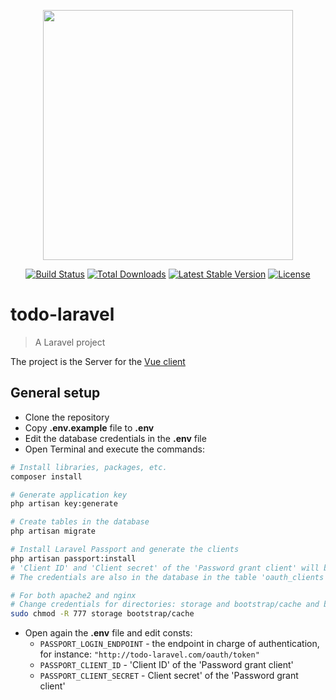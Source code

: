 <p align="center"><a href="https://laravel.com" target="_blank"><img src="https://raw.githubusercontent.com/laravel/art/master/logo-lockup/5%20SVG/2%20CMYK/1%20Full%20Color/laravel-logolockup-cmyk-red.svg" width="400"></a></p>

<p align="center">
<a href="https://travis-ci.org/laravel/framework"><img src="https://travis-ci.org/laravel/framework.svg" alt="Build Status"></a>
<a href="https://packagist.org/packages/laravel/framework"><img src="https://img.shields.io/packagist/dt/laravel/framework" alt="Total Downloads"></a>
<a href="https://packagist.org/packages/laravel/framework"><img src="https://img.shields.io/packagist/v/laravel/framework" alt="Latest Stable Version"></a>
<a href="https://packagist.org/packages/laravel/framework"><img src="https://img.shields.io/packagist/l/laravel/framework" alt="License"></a>
</p>

# todo-laravel

> A Laravel project

The project is the Server for the [Vue client](https://github.com/MikiWojak/todo-vue)

## General setup

- Clone the repository
- Copy __.env.example__ file to __.env__
- Edit the database credentials in the __.env__ file
- Open Terminal and execute the commands:

```bash
# Install libraries, packages, etc.
composer install

# Generate application key
php artisan key:generate

# Create tables in the database
php artisan migrate

# Install Laravel Passport and generate the clients
php artisan passport:install
# 'Client ID' and 'Client secret' of the 'Password grant client' will be used further
# The credentials are also in the database in the table 'oauth_clients'

# For both apache2 and nginx
# Change credentials for directories: storage and bootstrap/cache and both their subdirectories and files
sudo chmod -R 777 storage bootstrap/cache
```

- Open again the __.env__ file and edit consts:
    - `PASSPORT_LOGIN_ENDPOINT` - the endpoint in charge of authentication, for instance: `"http://todo-laravel.com/oauth/token"`
    - `PASSPORT_CLIENT_ID` - 'Client ID' of the 'Password grant client'
    - `PASSPORT_CLIENT_SECRET` - Client secret' of the 'Password grant client'
